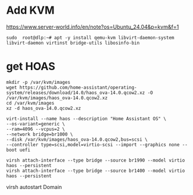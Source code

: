 # Add KVM
https://www.server-world.info/en/note?os=Ubuntu_24.04&p=kvm&f=1
```
sudo  root@dlp:~# apt -y install qemu-kvm libvirt-daemon-system libvirt-daemon virtinst bridge-utils libosinfo-bin
```

# get HOAS
```
mkdir -p /var/kvm/images 
wget https://github.com/home-assistant/operating-system/releases/download/14.0/haos_ova-14.0.qcow2.xz -O /var/kvm/images/haos_ova-14.0.qcow2.xz
cd /var/kvm/images 
xz -d haos_ova-14.0.qcow2.xz 
```

```
virt-install --name haos --description "Home Assistant OS" \
--os-variant=generic \
--ram=4096 --vcpus=2 \
--network bridge=br1000 \
--disk /var/kvm/images/haos_ova-14.0.qcow2,bus=scsi \
--controller type=scsi,model=virtio-scsi --import --graphics none --boot uefi
```

```
virsh attach-interface --type bridge --source br1990 --model virtio haos --persistent
virsh attach-interface --type bridge --source br1400 --model virtio haos --persistent
```

virsh autostart Domain